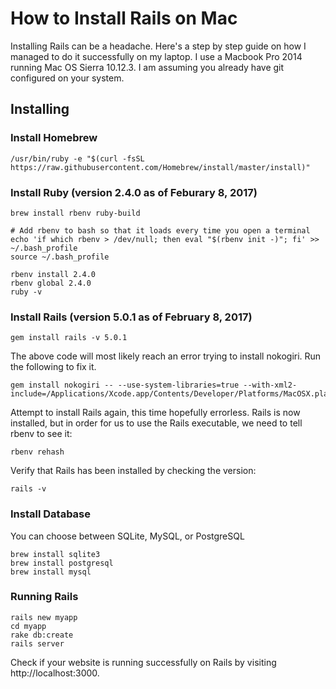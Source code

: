 # How to Install Rails on Mac

Installing Rails can be a headache. Here's a step by step guide on how I managed to do it successfully on my laptop. I use a Macbook Pro 2014 running Mac OS Sierra 10.12.3. I am assuming you already have git configured on your system.

## Installing

### Install Homebrew

```
/usr/bin/ruby -e "$(curl -fsSL https://raw.githubusercontent.com/Homebrew/install/master/install)"
```

### Install Ruby (version 2.4.0 as of Feburary 8, 2017)

```
brew install rbenv ruby-build

# Add rbenv to bash so that it loads every time you open a terminal
echo 'if which rbenv > /dev/null; then eval "$(rbenv init -)"; fi' >> ~/.bash_profile
source ~/.bash_profile

rbenv install 2.4.0
rbenv global 2.4.0
ruby -v
```
### Install Rails (version 5.0.1 as of February 8, 2017)

```
gem install rails -v 5.0.1
```
The above code will most likely reach an error trying to install nokogiri. Run the following to fix it.

```
gem install nokogiri -- --use-system-libraries=true --with-xml2-include=/Applications/Xcode.app/Contents/Developer/Platforms/MacOSX.platform/Developer/SDKs/MacOSX10.12.sdk/usr/include/libxml2/
```

Attempt to install Rails again, this time hopefully errorless. Rails is now installed, but in order for us to use the Rails executable, we need to tell rbenv to see it:

```
rbenv rehash
```

Verify that Rails has been installed by checking the version:

```
rails -v
```

### Install Database

You can choose between SQLite, MySQL, or PostgreSQL

```
brew install sqlite3
brew install postgresql
brew install mysql
```

### Running Rails

```
rails new myapp
cd myapp
rake db:create
rails server
```
Check if your website is running successfully on Rails by visiting http://localhost:3000.
